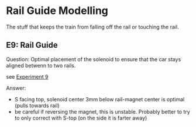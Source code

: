 # Rail Guide Modelling
The stuff that keeps the train from falling off the rail or touching the rail.

## E9: Rail Guide
Question: Optimal placement of the solenoid to ensure that the car stays aligned betwenn to two rails.

see [Experiment 9](E9/E9_RailGuide.md)

Answer:
- S facing top, solenoid center 3mm below rail-magnet center is optimal (pulls towards rail)
- be careful if reversing the magnet, this is unstable. Probably better to try to only correct with S-top (on the side it is farter away)
